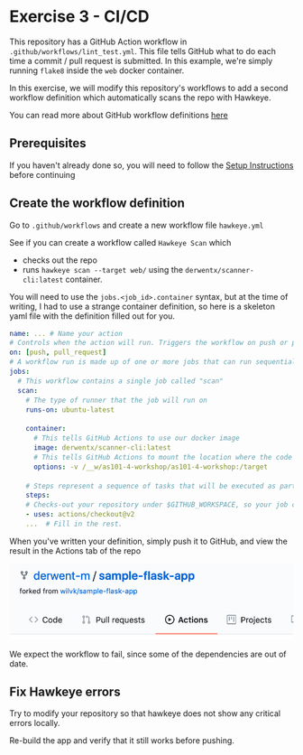 # Exercise 3 - CI/CD

This repository has a GitHub Action workflow in `.github/workflows/lint_test.yml`. This file tells
GitHub what to do each time a commit / pull request is submitted. In this example, we're simply
running `flake8` inside the `web` docker container.

In this exercise, we will modify this repository's workflows to add a second workflow definition
which automatically scans the repo with Hawkeye.

You can read more about GitHub workflow definitions
[here](https://docs.github.com/en/actions/reference/workflow-syntax-for-github-actions)

## Prerequisites

If you haven't already done so, you will need to follow the [Setup Instructions](00_setup.md) before
continuing

## Create the workflow definition

Go to `.github/workflows` and create a new workflow file `hawkeye.yml`

See if you can create a workflow called `Hawkeye Scan` which

- checks out the repo
- runs `hawkeye scan --target web/` using the `derwentx/scanner-cli:latest` container.

You will need to use the `jobs.<job_id>.container` syntax, but at the time of writing, I had to use
a strange container definition, so here is a skeleton yaml file with the definition filled out for
you.

```yml
name: ... # Name your action
# Controls when the action will run. Triggers the workflow on push or pull request on any branch
on: [push, pull_request]
# A workflow run is made up of one or more jobs that can run sequentially or in parallel
jobs:
  # This workflow contains a single job called "scan"
  scan:
    # The type of runner that the job will run on
    runs-on: ubuntu-latest

    container:
      # This tells GitHub Actions to use our docker image
      image: derwentx/scanner-cli:latest
      # This tells GitHub Actions to mount the location where the code was checked out to /target
      options: -v /__w/as101-4-workshop/as101-4-workshop:/target

    # Steps represent a sequence of tasks that will be executed as part of the job
    steps:
    # Checks-out your repository under $GITHUB_WORKSPACE, so your job can access it
    - uses: actions/checkout@v2
    ...  # Fill in the rest.
```

When you've written your definition, simply push it to GitHub, and view the result in the Actions
tab of the repo

![actions](images/../../images/actions_tab.png)

We expect the workflow to fail, since some of the dependencies are out of date.

## Fix Hawkeye errors

Try to modify your repository so that hawkeye does not show any critical errors locally.

Re-build the app and verify that it still works before pushing.

